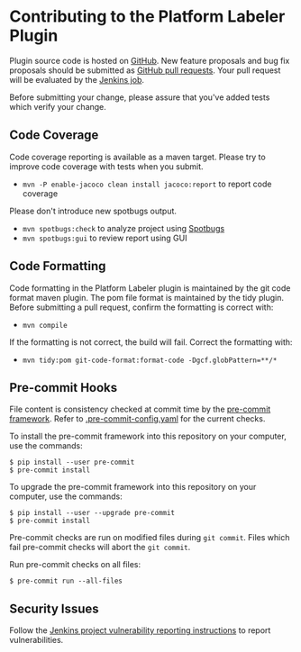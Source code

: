 Contributing to the Platform Labeler Plugin
==============================

Plugin source code is hosted on [GitHub](https://github.com/jenkinsci/platformlabeler-plugin).
New feature proposals and bug fix proposals should be submitted as
[GitHub pull requests](https://help.github.com/articles/creating-a-pull-request).
Your pull request will be evaluated by the [Jenkins job](https://ci.jenkins.io/job/Plugins/job/platformlabeler-plugin/).

Before submitting your change, please assure that you've added tests
which verify your change.

## Code Coverage

Code coverage reporting is available as a maven target.
Please try to improve code coverage with tests when you submit.
* `mvn -P enable-jacoco clean install jacoco:report` to report code coverage

Please don't introduce new spotbugs output.
* `mvn spotbugs:check` to analyze project using [Spotbugs](https://spotbugs.github.io)
* `mvn spotbugs:gui` to review report using GUI

## Code Formatting

Code formatting in the Platform Labeler plugin is maintained by the git code format maven plugin.
The pom file format is maintained by the tidy plugin.
Before submitting a pull request, confirm the formatting is correct with:

* `mvn compile`

If the formatting is not correct, the build will fail.  Correct the formatting with:

* `mvn tidy:pom git-code-format:format-code -Dgcf.globPattern=**/*`

## Pre-commit Hooks

File content is consistency checked at commit time by the [pre-commit framework](https://pre-commit.com/).
Refer to [.pre-commit-config.yaml](.pre-commit-config.yaml) for the current checks.

To install the pre-commit framework into this repository on your computer, use the commands:

```
$ pip install --user pre-commit
$ pre-commit install
```

To upgrade the pre-commit framework into this repository on your computer, use the commands:

```
$ pip install --user --upgrade pre-commit
$ pre-commit install
```

Pre-commit checks are run on modified files during `git commit`.
Files which fail pre-commit checks will abort the `git commit`.

Run pre-commit checks on all files:
```
$ pre-commit run --all-files
```

## Security Issues

Follow the [Jenkins project vulnerability reporting instructions](https://jenkins.io/security/reporting/) to report vulnerabilities.
